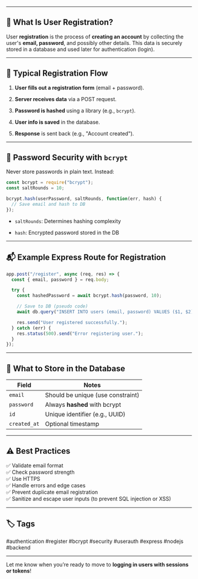 
---

## 🧠 What Is User Registration?

User **registration** is the process of **creating an account** by collecting the user's **email, password**, and possibly other details. This data is securely stored in a database and used later for authentication (login).

---

## 🧾 Typical Registration Flow

1. **User fills out a registration form** (email + password).
    
2. **Server receives data** via a POST request.
    
3. **Password is hashed** using a library (e.g., `bcrypt`).
    
4. **User info is saved** in the database.
    
5. **Response** is sent back (e.g., "Account created").
    

---

## 🔐 Password Security with `bcrypt`

Never store passwords in plain text. Instead:

```js
const bcrypt = require("bcrypt");
const saltRounds = 10;

bcrypt.hash(userPassword, saltRounds, function(err, hash) {
  // Save email and hash to DB
});
```

- `saltRounds`: Determines hashing complexity
    
- `hash`: Encrypted password stored in the DB
    

---

## 📬 Example Express Route for Registration

```js
app.post("/register", async (req, res) => {
  const { email, password } = req.body;

  try {
    const hashedPassword = await bcrypt.hash(password, 10);

    // Save to DB (pseudo code)
    await db.query("INSERT INTO users (email, password) VALUES ($1, $2)", [email, hashedPassword]);

    res.send("User registered successfully.");
  } catch (err) {
    res.status(500).send("Error registering user.");
  }
});
```

---

## 📁 What to Store in the Database

|Field|Notes|
|---|---|
|`email`|Should be unique (use constraint)|
|`password`|Always **hashed** with bcrypt|
|`id`|Unique identifier (e.g., UUID)|
|`created_at`|Optional timestamp|

---

## ⚠️ Best Practices

✅ Validate email format  
✅ Check password strength  
✅ Use HTTPS  
✅ Handle errors and edge cases  
✅ Prevent duplicate email registration  
✅ Sanitize and escape user inputs (to prevent SQL injection or XSS)

---

## 🏷️ Tags

#authentication #register #bcrypt #security #userauth #express #nodejs #backend

---

Let me know when you’re ready to move to **logging in users with sessions or tokens**!